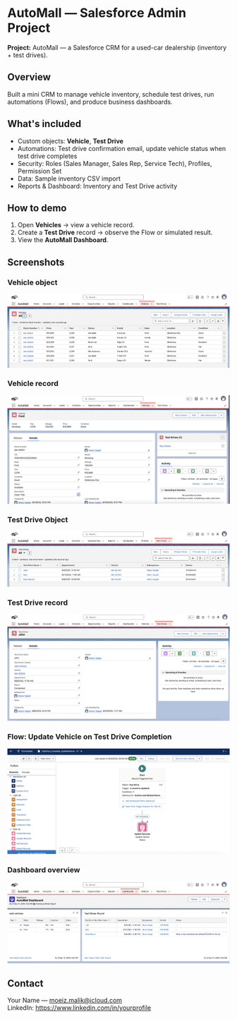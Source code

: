 # AutoMall — Salesforce Admin Project

**Project:** AutoMall — a Salesforce CRM for a used-car dealership (inventory + test drives).

## Overview
Built a mini CRM to manage vehicle inventory, schedule test drives, run automations (Flows), and produce business dashboards.

## What's included
- Custom objects: **Vehicle**, **Test Drive**  
- Automations: Test drive confirmation email, update vehicle status when test drive completes  
- Security: Roles (Sales Manager, Sales Rep, Service Tech), Profiles, Permission Set  
- Data: Sample inventory CSV import  
- Reports & Dashboard: Inventory and Test Drive activity

## How to demo
1. Open **Vehicles** → view a vehicle record.  
2. Create a **Test Drive** record → observe the Flow or simulated result.  
3. View the **AutoMall Dashboard**.

## Screenshots
### Vehicle object
![Vehicle Object](automall%20-%20screenshots/Automall%20-%20vehicles.png)

### Vehicle record
![Vehicle Record](automall%20-%20screenshots/vehicle-detail-page.png)

### Test Drive Object
![Test Drive object](automall%20-%20screenshots/Automall%20-%20Test%20Drivers.png)

### Test Drive record
![Test Drive Record](automall%20-%20screenshots/test%20drive%20-%20detail%20page.png)

### Flow: Update Vehicle on Test Drive Completion
![Flow: Test Drive Confirmation](automall%20-%20screenshots/test%20drive%20flow.png)

### Dashboard overview
![Dashboard Overview](automall%20-%20screenshots/dashboard.png)



## Contact
Your Name — moeiz.malik@icloud.com  
LinkedIn: [https://www.linkedin.com/in/yourprofile  ](https://www.linkedin.com/in/moeiz-sajjad/)

